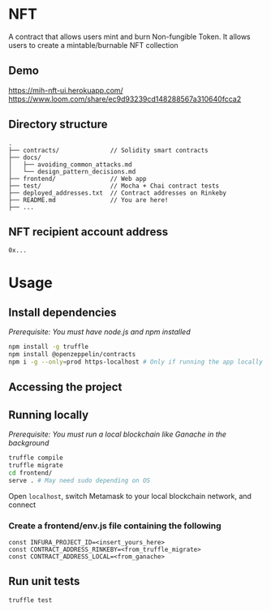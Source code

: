 # NFT
A contract that allows users mint and burn Non-fungible Token. It allows users to create a mintable/burnable NFT collection

## Demo
https://mih-nft-ui.herokuapp.com/
https://www.loom.com/share/ec9d93239cd148288567a310640fcca2

## Directory structure

```
.
├── contracts/              // Solidity smart contracts
├── docs/
│   ├── avoiding_common_attacks.md
│   └── design_pattern_decisions.md
├── frontend/               // Web app
├── test/                   // Mocha + Chai contract tests
├── deployed_addresses.txt  // Contract addresses on Rinkeby
├── README.md               // You are here!
├── ...
```

## NFT recipient account address

`0x...`

# Usage

## Install dependencies

*Prerequisite: You must have node.js and npm installed*

```sh
npm install -g truffle
npm install @openzeppelin/contracts
npm i -g --only=prod https-localhost # Only if running the app locally
```

## Accessing the project
<!-- link to frontend -->

## Running locally

*Prerequisite: You must run a local blockchain like Ganache in the background*

```sh
truffle compile
truffle migrate
cd frontend/
serve . # May need sudo depending on OS
```

Open `localhost`, switch Metamask to your local blockchain network, and connect

### Create a frontend/env.js file containing the following

```
const INFURA_PROJECT_ID=<insert_yours_here>
const CONTRACT_ADDRESS_RINKEBY=<from_truffle_migrate>
const CONTRACT_ADDRESS_LOCAL=<from_ganache>
```

## Run unit tests

```sh
truffle test
```

